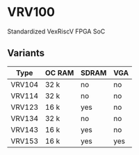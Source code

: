 # VRV100
Standardized VexRiscV FPGA SoC

## Variants
 Type   | OC RAM | SDRAM | VGA |
--------|--------|-------|-----|
VRV104  | 32 k   | no    | no  |
VRV114  | 32 k   | no    | no  |
VRV123  | 16 k   | yes   | no  |
VRV134  | 32 k   | no    | no  |
VRV143  | 16 k   | yes   | no  |
VRV153  | 16 k   | yes   | yes |
